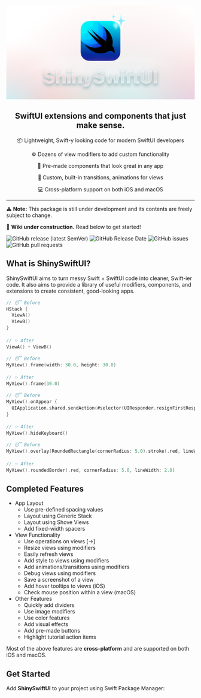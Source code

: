 ![Social Preview](./Assets/Social%20Preview%20(640).png)

<h2 align="center">SwiftUI extensions and components that just make sense.</h2>

<p align="center">📦 Lightweight, Swift-y looking code for modern SwiftUI developers</p>
<p align="center">⚙️ Dozens of view modifiers to add custom functionality</p>
<p align="center">🧩 Pre-made components that look great in any app</p>
<p align="center">💨 Custom, built-in transitions, animations for views</p>
<p align="center">💻 Cross-platform support on both iOS and macOS</p>








***

⚠️ **Note:** This package is still under development and its contents are freely subject to change.

🚧 **Wiki under construction.** Read below to get started!

![GitHub release (latest SemVer)](https://img.shields.io/github/v/release/Flowductive/shiny-swift-ui?label=version)
![GitHub Release Date](https://img.shields.io/github/release-date/Flowductive/shiny-swift-ui?label=latest%20release)
![GitHub issues](https://img.shields.io/github/issues/Flowductive/shiny-swift-ui)
![GitHub pull requests](https://img.shields.io/github/issues-pr/Flowductive/shiny-swift-ui)

## What is ShinySwiftUI?

ShinySwiftUI aims to turn messy Swift + SwiftUI code into cleaner, Swift-ier code. It also aims to provide a library of useful modifiers, components, and extensions to create consistent, good-looking apps.

```swift
// 😴 Before
HStack {
  ViewA()
  ViewB()
}

// ✨ After
ViewA() + ViewB()
```

```swift
// 😴 Before
MyView().frame(width: 30.0, height: 30.0)

// ✨ After
MyView().frame(30.0)
```

```swift
// 😴 Before
MyView().onAppear {
  UIApplication.shared.sendAction(#selector(UIResponder.resignFirstResponder), to: nil, from: nil, for: nil)
}

// ✨ After
MyView().hideKeyboard()
```

```swift
// 😴 Before
MyView().overlay(RoundedRectangle(cornerRadius: 5.0).stroke(.red, lineWidth: 2.0))

// ✨ After
MyView().roundedBorder(.red, cornerRadius: 5.0, lineWidth: 2.0)
```

## Completed Features

- App Layout
  - Use pre-defined spacing values
  - Layout using Generic Stack
  - Layout using Shove Views
  - Add fixed-width spacers
- View Functionality
  - Use operations on views [→]
  - Resize views using modifiers
  - Easily refresh views
  - Add style to views using modifiers
  - Add animations/transitions using modifiers
  - Debug views using modifiers
  - Save a screenshot of a view
  - Add hover tooltips to views (iOS)
  - Check mouse position within a view (macOS)
- Other Features
  - Quickly add dividers
  - Use image modifiers
  - Use color features
  - Add visual effects
  - Add pre-made buttons
  - Highlight tutorial action items

Most of the above features are **cross-platform** and are supported on both iOS and macOS.

## Get Started

Add **ShinySwiftUI** to your project using Swift Package Manager:
